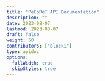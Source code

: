 ```yaml
---
title: "PeCoReT API Documentation"
description: ""
date: 2023-08-07
lastmod: 2023-08-07
draft: false
weight: 50
contributors: ["blocki"]
type: apidoc
options:
  fullWidth: true
  skipStyles: true
---
```


<redoc spec-url='http://petstore.swagger.io/v2/swagger.json'></redoc>
